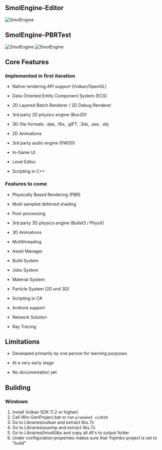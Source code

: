 ## SmolEngine-Editor

![SmolEngine](https://i.imgur.com/ziZbEl0.png)

## SmolEngine-PBRTest
![SmolEngine](https://i.imgur.com/OnnZqr6.png)
![SmolEngine](https://i.imgur.com/iz1qtff.png)

## Core Features

### Implemented in first iteration

- Native rendering API support (Vulkan/OpenGL)

- Data-Oriented Entity Component System (ECS)

- 2D Layered Batch Renderer / 2D Debug Renderer

- 3rd party 2D physics engine (Box2D)

- 3D-file-formats: .dae, .fbx, .glFT, .3ds, .ase, .obj

- 2D Animations

- 3rd party audio engine (FMOD)

- In-Game UI

- Level Editor

- Scripting in C++

### Features to come

- Physically Based Rendering (PBR)

- Multi sampled deferred shading

- Post-processing

- 3rd party 3D physics engine (Bullet3 / PhysX)

- 3D Animations

- Multithreading

- Asset Manager

- Build System

- Jobs System

- Material System

- Particle System (2D and 3D)

- Scripting in C#

- Android support

- Network Solution

- Ray Tracing

## Limitations

- Developed primarily by one person for learning purposes

- At a very early stage

- No documentation yet

## Building
### Windows
1. Install Vulkan SDK (1.2 or higher)
2. Call Win-GenProject.bat or run ```premake5 vs2019```
3. Go to Libraries\vulkan and extract libs.7z
4. Go to Libraries\assimp and extract libs.7z
5. Go to Libraries\fmod\libs and copy all dll's to output folder
6. Under configuration properties makes sure that Yojimbo project is set to "build"
